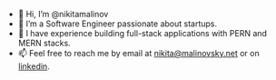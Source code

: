 - 👋 Hi, I’m @nikitamalinov
- 👀 I’m a Software Engineer passionate about startups.
- 🔧 I have experience building full-stack applications with PERN and MERN stacks.
- 📫 Feel free to reach me by email at nikita@malinovsky.net or on [linkedin](https://www.linkedin.com/in/nikita-malinovsky/).
